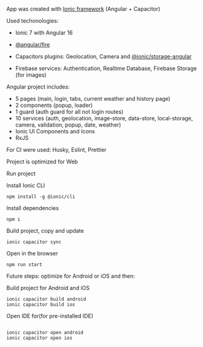 App was created with [Ionic framework](https://ionicframework.com/) (Angular + Capacitor)

Used techonologies:

- Ionic 7 with Angular 16
- [@angular/fire](https://github.com/angular/angularfire)
- Capacitors plugins: Geolocation, Camera and [@ionic/storage-angular](https://github.com/ionic-team/ionic-storage)

- Firebase services: Authentication, Realtime Database, Firebase Storage (for images)

Angular project includes:

- 5 pages (main, login, tabs, current weather and history page)
- 2 components (popup, loader)
- 1 guard (auth guard for all not login routes)
- 10 services (auth, geolocation, image-store, data-store, local-storage, camera, validation, popup, date, weather)
- Ionic UI Components and Icons
- RxJS

For CI were used: Husky, Eslint, Prettier

Project is optimized for Web

Run project

Install Ionic CLI

```
npm install -g @ionic/cli
```

Install dependencies

```
npm i
```

Build project, copy and update

```
ionic capacitor sync
```

Open in the browser

```
npm run start
```

Future steps: optimize for Android or iOS and then:

Build project for Android and iOS

```
ionic capacitor build android
ionic capacitor build ios

```
Open IDE for(for pre-installed IDE)
```

ionic capacitor open android
ionic capacitor open ios

```

